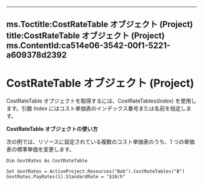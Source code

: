 
---
ms.Toctitle:CostRateTable オブジェクト (Project)
title:CostRateTable オブジェクト (Project)
ms.ContentId:ca514e06-3542-00f1-5221-a609378d2392
---
# CostRateTable オブジェクト (Project)





CostRateTable オブジェクトを取得するには、CostRateTables(*Index*) を使用します。引数 *Index* にはコスト単価表のインデックス番号または名前を指定します。



**CostRateTable オブジェクトの使い方**



次の例では、リソースに設定されている複数のコスト単価表のうち、1 つの単価表の標準単価を変更します。

```vba
Dim GovtRates As CostRateTable 
 
Set GovtRates = ActiveProject.Resources("Bob").CostRateTables("B") 
GovtRates.PayRates(1).StandardRate = "$10/h"
```





